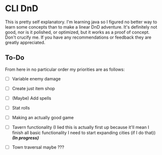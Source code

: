 # CLI DnD

This is pretty self explanatory. I'm learning java so I figured no better way to learn some concepts than to make a linear DnD adventure. It's definitely not good, nor is it polished, or optimized, but it works as a proof of concept. Don't crucify me. If you have any recommendations or feedback they are greatly appreciated.

## To-Do

From here in no particular order my priorities are as follows:

- [ ] Variable enemy damage
- [ ] Create just item shop
- [ ] (Maybe) Add spells
- [ ] Stat rolls
- [ ] Making an actually good game
- [ ] Tavern functionality (I lied this is actually first up because it'll mean I finish all basic functionality I need to start expanding cities (if I do that)) ***(In progress)***
- [ ] Town traversal maybe ???

